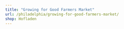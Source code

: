 ```yaml
---
title: "Growing for Good Farmers Market"
url: /philadelphia/growing-for-good-farmers-market/
shop: Hofladen
---
```

